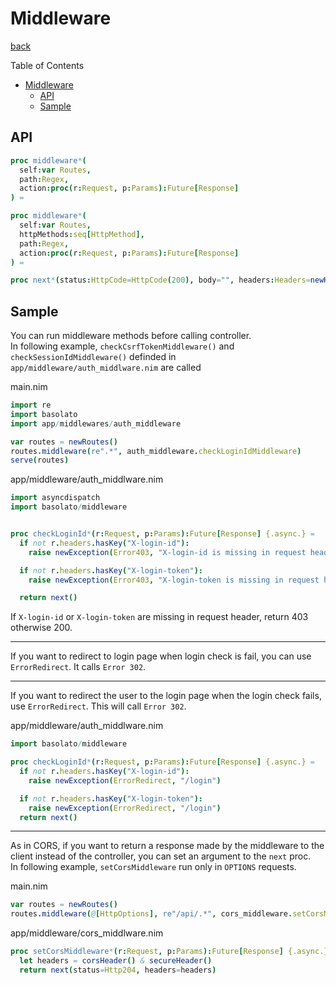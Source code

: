 Middleware
===
[back](../../README.md)

Table of Contents

<!--ts-->
   * [Middleware](#middleware)
      * [API](#api)
      * [Sample](#sample)

<!-- Added by: root, at: Sat Sep 18 06:55:03 UTC 2021 -->

<!--te-->

## API
```nim
proc middleware*(
  self:var Routes,
  path:Regex,
  action:proc(r:Request, p:Params):Future[Response]
) =

proc middleware*(
  self:var Routes,
  httpMethods:seq[HttpMethod],
  path:Regex,
  action:proc(r:Request, p:Params):Future[Response]
) =

proc next*(status:HttpCode=HttpCode(200), body="", headers:Headers=newHeaders()):Response =
```

## Sample
You can run middleware methods before calling controller.  
In following example, `checkCsrfTokenMiddleware()` and `checkSessionIdMiddleware()` definded in `app/middleware/auth_middlware.nim` are called

main.nim
```nim
import re
import basolato
import app/middlewares/auth_middleware

var routes = newRoutes()
routes.middleware(re".*", auth_middleware.checkLoginIdMiddleware)
serve(routes)
```

app/middleware/auth_middlware.nim
```nim
import asyncdispatch
import basolato/middleware


proc checkLoginId*(r:Request, p:Params):Future[Response] {.async.} =
  if not r.headers.hasKey("X-login-id"):
    raise newException(Error403, "X-login-id is missing in request header")

  if not r.headers.hasKey("X-login-token"):
    raise newException(Error403, "X-login-token is missing in request header")

  return next()
```

If `X-login-id` or `X-login-token` are missing in request header, return 403 otherwise 200.

---

If you want to redirect to login page when login check is fail, you can use `ErrorRedirect`. It calls `Error 302`.

---

If you want to redirect the user to the login page when the login check fails, use `ErrorRedirect`. This will call `Error 302`.

app/middleware/auth_middlware.nim
```nim
import basolato/middleware

proc checkLoginId*(r:Request, p:Params):Future[Response] {.async.} =
  if not r.headers.hasKey("X-login-id"):
    raise newException(ErrorRedirect, "/login")

  if not r.headers.hasKey("X-login-token"):
    raise newException(ErrorRedirect, "/login")
  return next()
```

---

As in CORS, if you want to return a response made by the middleware to the client instead of the controller, you can set an argument to the `next` proc.  
In following example, `setCorsMiddleware` run only in `OPTIONS` requests.

main.nim
```nim
var routes = newRoutes()
routes.middleware(@[HttpOptions], re"/api/.*", cors_middleware.setCorsMiddleware)
```

app/middleware/cors_middlware.nim
```nim
proc setCorsMiddleware*(r:Request, p:Params):Future[Response] {.async.} =
  let headers = corsHeader() & secureHeader()
  return next(status=Http204, headers=headers)
```